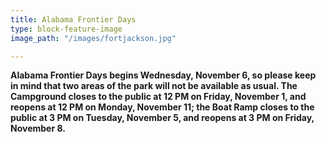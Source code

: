 ```yaml
---
title: Alabama Frontier Days
type: block-feature-image
image_path: "/images/fortjackson.jpg"

---
```

**Alabama Frontier Days begins Wednesday, November 6, so please keep in mind that two areas of the park will not be available as usual. The Campground closes to the public at 12 PM on Friday, November 1, and reopens at 12 PM on Monday, November 11; the Boat Ramp closes to the public at 3 PM on Tuesday, November 5, and reopens at 3 PM on Friday, November 8.**